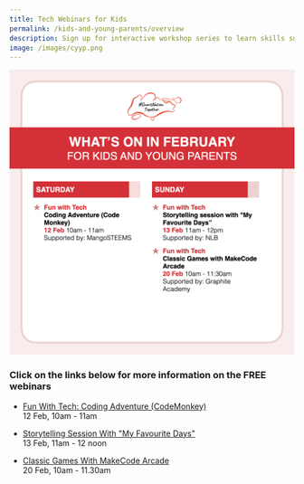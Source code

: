 ```yaml
---
title: Tech Webinars for Kids
permalink: /kids-and-young-parents/overview
description: Sign up for interactive workshop series to learn skills such as coding and AI.
image: /images/cyyp.png
---
```

![List of free webinars in February for kids](/images/feb-2022/Overview-Kids.png)

### Click on the links below for more information on the FREE webinars

* [Fun With Tech: Coding Adventure (CodeMonkey) ](/kids-and-young-parents/fun-with-tech/coding-feb2022)<br>
12 Feb, 10am - 11am

* [Storytelling Session With "My Favourite Days"](/kids-and-young-parents/fun-with-tech/my-favourite-days-feb2022)<br>
13 Feb, 11am - 12 noon

* [Classic Games With MakeCode Arcade](/kids-and-young-parents/fun-with-tech/classic-games-with-makecode-arcade-feb2022)<br>
20 Feb, 10am - 11.30am
